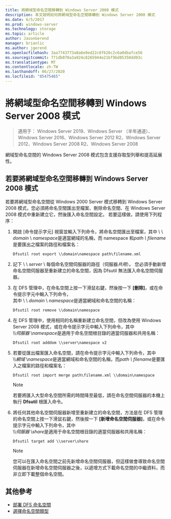 ```yaml
---
title: 將網域型命名空間移轉到 Windows Server 2008 模式
description: 本文說明如何將網域型命名空間移轉到 Windows Server 2008 模式
ms.date: 6/5/2017
ms.prod: windows-server
ms.technology: storage
ms.topic: article
author: JasonGerend
manager: brianlic
ms.author: jgerend
ms.openlocfilehash: 3aa7743773a8a6e9ed22c0f626c2c6a0dbafce56
ms.sourcegitcommit: 771db070a3a924c8265944e21bf9bd85350dd93c
ms.translationtype: MT
ms.contentlocale: zh-TW
ms.lasthandoff: 06/27/2020
ms.locfileid: "85475465"
---
```

# <a name="migrate-a-domain-based-namespace-to-windows-server-2008-mode"></a>將網域型命名空間移轉到 Windows Server 2008 模式

> 適用于： Windows Server 2019、Windows Server （半年通道）、Windows Server 2016、Windows Server 2012 R2、Windows Server 2012、Windows Server 2008 R2、Windows Server 2008

網域型命名空間的 Windows Server 2008 模式包含支援存取型列舉和提高延展性。

## <a name="to-migrate-a-domain-based-namespace-to-windows-server-2008-mode"></a>若要將網域型命名空間移轉到 Windows Server 2008 模式

若要將網域型命名空間從 Windows 2000 Server 模式移轉到 Windows Server 2008 模式，您必須將命名空間匯出至檔案、刪除命名空間、在 Windows Server 2008 模式中重新建立它，然後匯入命名空間設定。 若要這樣做，請使用下列程序：

1.  開啟 [命令提示字元] 視窗並輸入下列命令，將命名空間匯出至檔案，其中 \\ \\ *domain* \\ *namespace*是適當網域的名稱，而 namespace 和*path \\ filename*是要匯出之檔案的路徑和檔案名：
     ```
     Dfsutil root export \\domain\namespace path\filename.xml
     ```
2.  記下 \\ \\ *server* \\ 每個命名空間伺服器的路徑（伺服器*共用*）。 您必須手動新增命名空間伺服器至重新建立的命名空間，因為 Dfsutil 無法匯入命名空間伺服器。
3.  在 DFS 管理中，在命名空間上按一下滑鼠右鍵，然後按一下 **\[刪除\]**，或在命令提示字元中輸入下列命令， <br /> 其中 \\ \\ *domain* \\ *namespace*是適當網域和命名空間的名稱：
     ```
     Dfsutil root remove \\domain\namespace
     ```
4.  在 DFS 管理中，使用相同的名稱重新建立命名空間，但改為使用 Windows Server 2008 模式，或在命令提示字元中輸入下列命令，其中 <br /> \\\\*伺服器* \\*namespace*是適用于命名空間根目錄的適當伺服器和共用名稱：
     ```
     Dfsutil root adddom \\server\namespace v2
     ```
5.  若要從匯出檔案匯入命名空間，請在命令提示字元中輸入下列命令，其中 <br /> \\\\*網域* \\*namespace*是適當網域和命名空間的名稱，而*path \\ filename*是要匯入之檔案的路徑和檔案名：
     ```
     Dfsutil root import merge path\filename.xml \\domain\namespace
     ```

    > [!NOTE]
    > 若要將匯入大型命名空間所需的時間降至最低，請在命名空間伺服器的本機上執行 **Dfsutil** 根匯入命令。
6.  將任何其他命名空間伺服器新增至重新建立的命名空間，方法是在 DFS 管理的命名空間上按一下滑鼠右鍵，然後按一下 **\[新增命名空間伺服器\]**，或在命令提示字元中輸入下列命令，其中 <br /> \\\\*伺服器* \\*share*是適用于命名空間根目錄的適當伺服器和共用名稱：
     ```
     Dfsutil target add \\server\share
     ```

    > [!NOTE]
    > 您可以在匯入命名空間之前先新增命名空間伺服器，但這樣做會導致命名空間伺服器在新增命名空間伺服器之後，以遞增方式下載命名空間的中繼資料，而非立即下載整個命名空間。

## <a name="additional-references"></a>其他參考
-   [部署 DFS 命名空間](deploying-dfs-namespaces.md)
-   [選擇命名空間類型](choose-a-namespace-type.md)